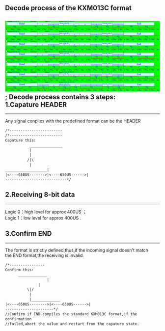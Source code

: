 Decode process of the KXM013C format
-------------------------------------
![image](https://github.com/Shockwave202/WorkReport/blob/main/IMAGE10_23/KXM013C_Format.png);
Decode process contains 3 steps:<br>
1.Capature HEADER<br>
------------------
------------------
Any signal conplies with the predefined format can be the HEADER <br>
```
/*------------------------
/*------------------------
Capature this:
		   _______________
		   |
		   |
		  /|\
		   |
___________________|
|<----650US------->|<----650US------>|
----------------------------*/
```


2.Receiving 8-bit data
-----------------------
-----------------------
   Logic 0：high level for approx 400US ；<br>
   Logic 1：low level for approx 400US .  <br>

3.Confirm END
------------
-------------
The format is strictly defined,thus,if the incoming signal doesn't match <br>
the END format,the receiving is invalid.<br>
```
/*----------------
Confirm this:
      _____________
                   |
	           |
		  \|/
		   |
		   |_____________
|<----650US-------->|<----650US------>|
----------------------*/
//Confirm if END compiles the standard KXM013C format,if the confirmation
//failed,abort the value and restart from the capature state.
```
  
